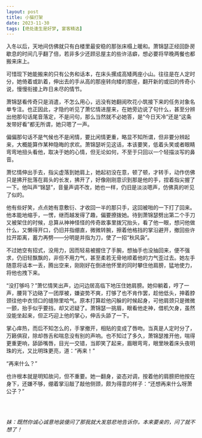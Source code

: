 ```yaml
---
layout: post
title: 小猫打架
date: 2023-11-30
tags: [绝处逢生是好梦, 宴客精选]
---
```



入冬以后，天地间仿佛就只有白楼里最安稳的那张床榻上暖和。萧锦瑟正经回卧房歇息的时间几乎翻了倍，若非多少还顾忌屋主的些许洁癖，想必要将早晚两餐也都搬来床上。

可惜现下她能搬来的只有公务和话本，在床头摞成高矮两座小山。往往是在人定时分，她倚着或趴着，伸出去的手从高的那座转向矮的那座，翻开新的或旧的传奇小说，慢慢衔接上昨日未尽的情节。

萧锦瑟看传奇只是消遣，不怎么用心，远没有她翻阅吹花小筑接下来的任务对象名单专注。也正因此，才隐约听见了萧忆情进屋来，在她旁边说了句什么，甚至分辨出他那句话尾音落定，不是问句，那么当然就不必她答，是“今日天冷”还是“这条发带好看”都无所谓，她只嗯了一声。

偏偏那句话不是气候也不是闲情，要比闲情更重，略显不知所谓，但非要分辨起来，大概能算作某种隐晦的求欢。萧锦瑟听见这话，本该要笑，低着头笑或者眼睛弯弯地扭头看他，取决于她的心情，但无论如何，不至于只回以一个轻描淡写的鼻音。

萧忆情伸出手去，指尖虚落到她肩上，她起初没在意，顿了顿，才转手，动作仿佛只是拂开批落在肩头的长发，拂开了，好像刚刚意识到那是他的手，捏着指尖握了一下。他叫声“锦瑟”，音量声调不改，她也一样，仍旧是淡淡嗯声，仿佛真的听见了似的。

他有些好笑，点点她有意敷衍、才收回一半的那只手，这回被啪的一下打了回来。他本能地缩手，一愣，继而越发得了趣，偏要撩拨她。待到萧锦瑟劈出第二个手刀又被架住的时候，总算从神神怪怪的传奇故事里拨冗抬头，看了他一眼，想问他做什么，又懒得开口，仍旧并指绷直，微微转腕，擦着他格挡的掌沿避开，撤回些许拉开距离，蓄力再劈——分明是并指为刀，使了一招“秋风袅”。

不过她空有招式，没用力，因而轻易被握住了手腕，想抽手也没抽回来，便不强求，仍旧轻飘飘的，非但不用力气，甚至柔若无骨地顺着他的力气歪过去。她左手随意将话本一丢，腾出空来，刚刚好在倒进他怀里的同时攀住他肩膀，猛地使力，将他也拽下来。

“没打够吗？”萧忆情笑出声，边问边居高临下地压住她肩膀。她仰躺着，哼了一声，腰背下边硌了一团厚被，嫌姿势不爽，打够了也不肯作罢，趁他低头，抻着脖颈往他中衣领口的缝隙里哈气。原本打算趁他闪躲的时候起身，可他肩颈只是微微一颤，抬手似乎要挡，却又迟疑了。萧锦瑟一挑眉，眼看他走神，借机欠身，虽然没能坐起来，但正巧迎上他的掌心，伸舌头舔了一下。

掌心痒热，而后不知怎么的，手掌撤开，相贴的变成了唇吻。当真是人定时分了，万籁俱寂，除却唇舌和喘息没有别的声响。也不知过了多久，萧锦瑟推开他，喘得更重更响，舔舔嘴唇，目光一交错，当即笑了起来，眉眼弯弯，眼里映着床头夜明珠的光，又比明珠更亮，道：“再来！”

“再来什么？”

也许根本就是明知故问，但不重要。她一翻身，姿态对调，按着他的肩膀把他按在身下，还嫌不够，绷着掌沿敲了敲他侧颈，颇为得意的样子：“还想再来什么呀萧公子？”

<br>
<br>

*妹：既然你诚心诚意地装傻问了那我就大发慈悲地告诉你，本来要亲的，问了就不想了！*